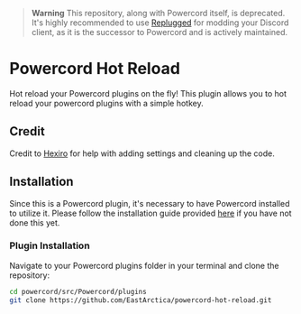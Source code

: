 > **Warning**
> This repository, along with Powercord itself, is deprecated. It's highly recommended to use [Replugged](https://replugged.dev/) for modding your Discord client, as it is the successor to Powercord and is actively maintained.

# Powercord Hot Reload

Hot reload your Powercord plugins on the fly! This plugin allows you to hot reload your powercord plugins with a simple hotkey.

## Credit

Credit to [Hexiro](https://github.com/Hexiro) for help with adding settings and cleaning up the code.

## Installation

Since this is a Powercord plugin, it's necessary to have Powercord installed to utilize it. Please follow the installation guide provided [here](https://github.com/powercord-org/powercord) if you have not done this yet.

### Plugin Installation

Navigate to your Powercord plugins folder in your terminal and clone the repository:
```sh
cd powercord/src/Powercord/plugins
git clone https://github.com/EastArctica/powercord-hot-reload.git
```
